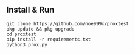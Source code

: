 ## Install & Run
```
git clone https://github.com/noe999x/proxtest
pkg update && pkg upgrade
cd proxtest
pip install -r requirements.txt
python3 prox.py
```
